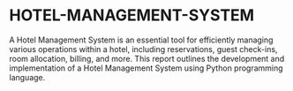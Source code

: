 # HOTEL-MANAGEMENT-SYSTEM

A Hotel Management System is an essential tool for efficiently managing various operations within a hotel, including reservations, guest check-ins, room allocation, billing, and more. This report outlines the development and implementation of a Hotel Management System using Python programming language.
